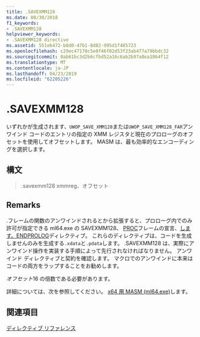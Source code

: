 ```yaml
---
title: .SAVEXMM128
ms.date: 08/30/2018
f1_keywords:
- .SAVEXMM128
helpviewer_keywords:
- .SAVEXMM128 directive
ms.assetid: 551eb472-b8d0-47b1-8d82-995d1f485723
ms.openlocfilehash: c29ec47170c5e0f46f02d53f23ab477a79bbdc32
ms.sourcegitcommit: 0ab61bc3d2b6cfbd52a16c6ab2b97a8ea1864f12
ms.translationtype: MT
ms.contentlocale: ja-JP
ms.lasthandoff: 04/23/2019
ms.locfileid: "62205226"
---
```

# <a name="savexmm128"></a>.SAVEXMM128

いずれかが生成されます、`UWOP_SAVE_XMM128`または`UWOP_SAVE_XMM128_FAR`アンワインド コードのエントリの指定の XMM レジスタと現在のプロローグのオフセットを使用してオフセットします。 MASM は、最も効率的なエンコーディングを選択します。

## <a name="syntax"></a>構文

> .savexmm128 xmmreg、オフセット

## <a name="remarks"></a>Remarks

.フレームの関数のアンワインドされるとから拡張すると、プロローグ内でのみ許可が指定できる ml64.exe の SAVEXMM128、 [PROC](../../assembler/masm/proc.md)フレームの宣言、[します。ENDPROLOG](../../assembler/masm/dot-endprolog.md)ディレクティブ。 これらのディレクティブは、コードを生成しませんのみを生成する`.xdata`と`.pdata`します。 .SAVEXMM128 は、実際にアンワインド操作を実装する手順によって先行されなければなりません。 アンワインド ディレクティブと契約を確認します。 マクロでのアンワインドに本来はコードの両方をラップすることをお勧めします。

*オフセット*16 の倍数である必要があります。

詳細については、次を参照してください。 [x64 用 MASM (ml64.exe)](../../assembler/masm/masm-for-x64-ml64-exe.md)します。

## <a name="see-also"></a>関連項目

[ディレクティブ リファレンス](../../assembler/masm/directives-reference.md)<br/>